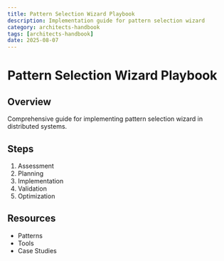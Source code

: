 ```yaml
---
title: Pattern Selection Wizard Playbook
description: Implementation guide for pattern selection wizard
category: architects-handbook
tags: [architects-handbook]
date: 2025-08-07
---
```


# Pattern Selection Wizard Playbook

## Overview

Comprehensive guide for implementing pattern selection wizard in distributed systems.

## Steps

1. Assessment
2. Planning
3. Implementation
4. Validation
5. Optimization

## Resources

- Patterns
- Tools
- Case Studies
